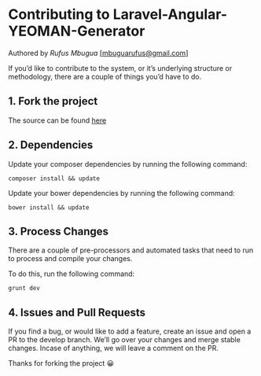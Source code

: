 # Contributing to Laravel-Angular-YEOMAN-Generator

Authored by *Rufus Mbugua* [<mbuguarufus@gmail.com>]


If you’d like to contribute to the system, or it’s underlying structure or methodology, there are a couple of things you’d have to do.

## 1. Fork the project
The source can be found [here](https://github.com/RufusMbugua/laravel-angular)

## 2. Dependencies
Update your composer dependencies by running the following command:
```
composer install && update
```
Update your bower dependencies by running the following command:
```
bower install && update
```

## 3. Process Changes
There are a couple of pre-processors and automated tasks that need to run to process and compile your changes.

To do this, run the following command:

```
grunt dev
```

## 4. Issues and Pull Requests
If you find a bug, or would like to add a feature, create an issue and open a PR to the develop branch. We’ll go over your changes and merge stable changes.
Incase of anything, we will leave a comment on the PR.




Thanks for forking the project 😀
